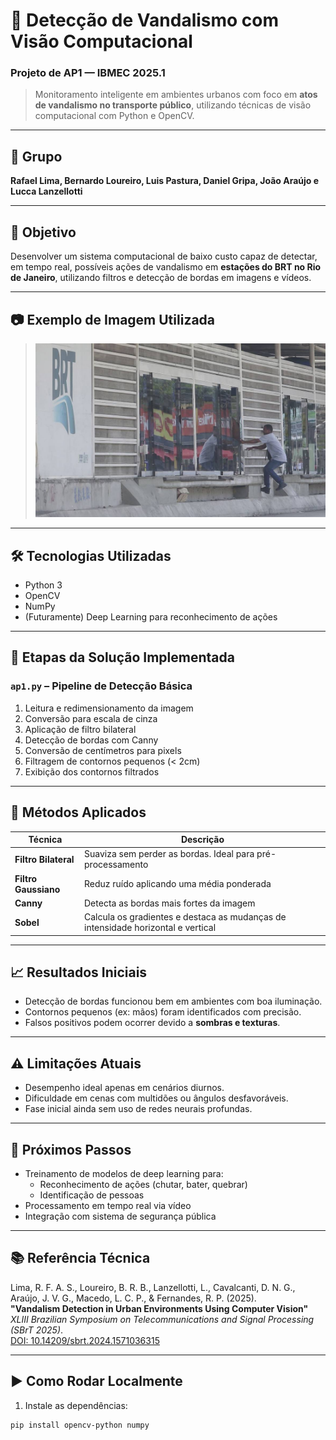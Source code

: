 # 🧠 Detecção de Vandalismo com Visão Computacional  
### Projeto de AP1 — IBMEC 2025.1

> Monitoramento inteligente em ambientes urbanos com foco em **atos de vandalismo no transporte público**, utilizando técnicas de visão computacional com Python e OpenCV.

---

## 👥 Grupo

**Rafael Lima, Bernardo Loureiro, Luis Pastura, Daniel Gripa, João Araújo e Lucca Lanzellotti**

---

## 🎯 Objetivo

Desenvolver um sistema computacional de baixo custo capaz de detectar, em tempo real, possíveis ações de vandalismo em **estações do BRT no Rio de Janeiro**, utilizando filtros e detecção de bordas em imagens e vídeos.

---

## 📷 Exemplo de Imagem Utilizada

> ![Pessoa tentando forçar porta de estação BRT](pessoa.jpg)

---

## 🛠️ Tecnologias Utilizadas

- Python 3
- OpenCV
- NumPy
- (Futuramente) Deep Learning para reconhecimento de ações

---

## 📂 Etapas da Solução Implementada

### `ap1.py` – Pipeline de Detecção Básica

1. Leitura e redimensionamento da imagem
2. Conversão para escala de cinza
3. Aplicação de filtro bilateral
4. Detecção de bordas com Canny
5. Conversão de centímetros para pixels
6. Filtragem de contornos pequenos (< 2cm)
7. Exibição dos contornos filtrados

---

## 🔬 Métodos Aplicados

| Técnica           | Descrição |
|------------------|-----------|
| **Filtro Bilateral** | Suaviza sem perder as bordas. Ideal para pré-processamento |
| **Filtro Gaussiano** | Reduz ruído aplicando uma média ponderada |
| **Canny** | Detecta as bordas mais fortes da imagem |
| **Sobel** | Calcula os gradientes e destaca as mudanças de intensidade horizontal e vertical |

---

## 📈 Resultados Iniciais

- Detecção de bordas funcionou bem em ambientes com boa iluminação.
- Contornos pequenos (ex: mãos) foram identificados com precisão.
- Falsos positivos podem ocorrer devido a **sombras e texturas**.

---

## ⚠️ Limitações Atuais

- Desempenho ideal apenas em cenários diurnos.
- Dificuldade em cenas com multidões ou ângulos desfavoráveis.
- Fase inicial ainda sem uso de redes neurais profundas.

---

## 📌 Próximos Passos

- Treinamento de modelos de deep learning para:
  - Reconhecimento de ações (chutar, bater, quebrar)
  - Identificação de pessoas
- Processamento em tempo real via vídeo
- Integração com sistema de segurança pública

---

## 📚 Referência Técnica

Lima, R. F. A. S., Loureiro, B. R. B., Lanzellotti, L., Cavalcanti, D. N. G., Araújo, J. V. G., Macedo, L. C. P., & Fernandes, R. P. (2025).  
**"Vandalism Detection in Urban Environments Using Computer Vision"**  
*XLIII Brazilian Symposium on Telecommunications and Signal Processing (SBrT 2025)*.  
[DOI: 10.14209/sbrt.2024.1571036315](http://dx.doi.org/10.14209/sbrt.2024.1571036315)

---

## ▶️ Como Rodar Localmente

1. Instale as dependências:

```bash
pip install opencv-python numpy


